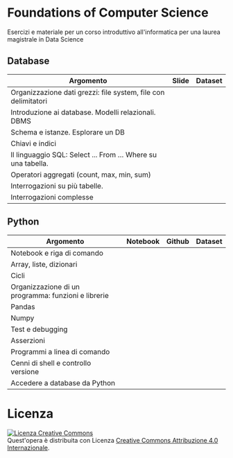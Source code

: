 # Foundations of Computer Science

Esercizi e materiale per un corso introduttivo all'informatica per una laurea magistrale in Data Science


## Database


|Argomento                  | Slide            | Dataset |
|---------------------------|------------------|---------|
|Organizzazione dati grezzi: file system, file con delimitatori|||
|Introduzione ai database. Modelli relazionali. DBMS|||
|Schema e istanze. Esplorare un DB|||
|Chiavi e indici|||
|Il linguaggio SQL: Select ... From … Where su una tabella.|||
|Operatori aggregati (count, max, min, sum)|||
|Interrogazioni su più tabelle.|||
|Interrogazioni complesse    |||


## Python

|Argomento                  | Notebook         | Github  | Dataset |
|---------------------------|------------------|---------|---------|
|Notebook e riga di comando ||||
|Array, liste, dizionari||||
|Cicli||||
|Organizzazione di un programma: funzioni e librerie||||
|Pandas||||
|Numpy||||
|Test e debugging||||
|Asserzioni||||
|Programmi a linea di comando||||
|Cenni di shell e controllo versione||||
|Accedere a database da Python||||


# Licenza
<a rel="license" href="http://creativecommons.org/licenses/by-sa/4.0/"><img alt="Licenza Creative Commons" style="border-width:0" src="https://i.creativecommons.org/l/by/4.0/88x31.png" /></a><br />Quest'opera è distribuita con Licenza <a rel="license" href="http://creativecommons.org/licenses/by/4.0/">Creative Commons Attribuzione 4.0 Internazionale</a>.
